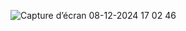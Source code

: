 ![Capture d’écran 08-12-2024 17 02 46](https://github.com/user-attachments/assets/62a79630-4410-41e4-a792-e71b3f170c29)
